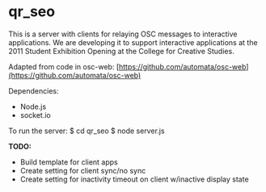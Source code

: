# qr_seo

This is a server with clients for relaying OSC messages to interactive applications. We are developing it to support interactive applications at the 2011 Student Exhibition Opening at the College for Creative Studies.

Adapted from code in osc-web: [https://github.com/automata/osc-web](https://github.com/automata/osc-web)

Dependencies:

- Node.js
- socket.io

To run the server: $ cd qr_seo $ node server.js

**TODO:**

- Build template for client apps
- Create setting for client sync/no sync
- Create setting for inactivity timeout on client w/inactive display state